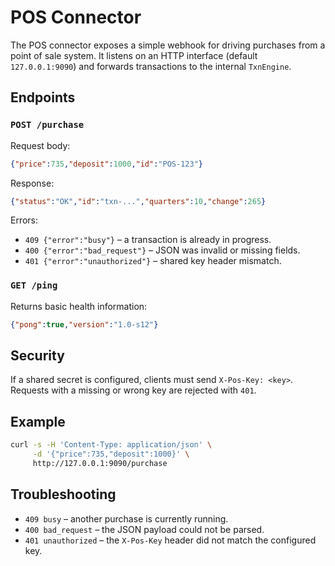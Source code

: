 # POS Connector

The POS connector exposes a simple webhook for driving purchases from a point of sale system.
It listens on an HTTP interface (default `127.0.0.1:9090`) and forwards transactions to the
internal `TxnEngine`.

## Endpoints

### `POST /purchase`
Request body:
```json
{"price":735,"deposit":1000,"id":"POS-123"}
```
Response:
```json
{"status":"OK","id":"txn-...","quarters":10,"change":265}
```
Errors:
- `409 {"error":"busy"}` – a transaction is already in progress.
- `400 {"error":"bad_request"}` – JSON was invalid or missing fields.
- `401 {"error":"unauthorized"}` – shared key header mismatch.

### `GET /ping`
Returns basic health information:
```json
{"pong":true,"version":"1.0-s12"}
```

## Security

If a shared secret is configured, clients must send `X-Pos-Key: <key>`.
Requests with a missing or wrong key are rejected with `401`.

## Example
```bash
curl -s -H 'Content-Type: application/json' \
     -d '{"price":735,"deposit":1000}' \
     http://127.0.0.1:9090/purchase
```

## Troubleshooting
- `409 busy` – another purchase is currently running.
- `400 bad_request` – the JSON payload could not be parsed.
- `401 unauthorized` – the `X-Pos-Key` header did not match the configured key.
